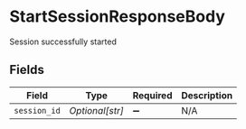 # StartSessionResponseBody

Session successfully started


## Fields

| Field              | Type               | Required           | Description        |
| ------------------ | ------------------ | ------------------ | ------------------ |
| `session_id`       | *Optional[str]*    | :heavy_minus_sign: | N/A                |